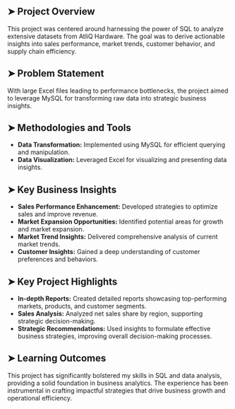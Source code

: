 ## ➤   Project Overview

This project was centered around harnessing the power of SQL to analyze extensive datasets from AtliQ Hardware. The goal was to derive actionable insights into sales performance, market trends, customer behavior, and supply chain efficiency.

## ➤   Problem Statement

With large Excel files leading to performance bottlenecks, the project aimed to leverage MySQL for transforming raw data into strategic business insights.

## ➤   Methodologies and Tools

* **Data Transformation:** Implemented using MySQL for efficient querying and manipulation.
* **Data Visualization:** Leveraged Excel for visualizing and presenting data insights.

## ➤   Key Business Insights

* **Sales Performance Enhancement:** Developed strategies to optimize sales and improve revenue.
* **Market Expansion Opportunities:** Identified potential areas for growth and market expansion.
* **Market Trend Insights:** Delivered comprehensive analysis of current market trends.
* **Customer Insights:** Gained a deep understanding of customer preferences and behaviors.

## ➤   Key Project Highlights

* **In-depth Reports:** Created detailed reports showcasing top-performing markets, products, and customer segments.
* **Sales Analysis:** Analyzed net sales share by region, supporting strategic decision-making.
* **Strategic Recommendations:** Used insights to formulate effective business strategies, improving overall decision-making processes.

## ➤   Learning Outcomes

This project has significantly bolstered my skills in SQL and data analysis, providing a solid foundation in business analytics. The experience has been instrumental in crafting impactful strategies that drive business growth and operational efficiency.
